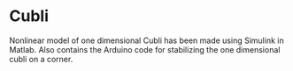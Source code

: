 # Cubli

Nonlinear model of one dimensional Cubli has been made using Simulink in Matlab. 
Also contains the Arduino code for stabilizing the one dimensional cubli on a corner.
